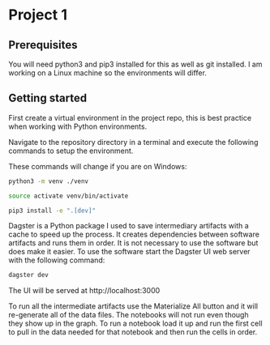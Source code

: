 # Project 1

## Prerequisites

You will need python3 and pip3 installed for this as well as git installed. I am working on a Linux machine so the environments will differ.

## Getting started

First create a virtual environment in the project repo, this is best practice when working with Python environments.

Navigate to the repository directory in a terminal and execute the following commands to setup the environment.

These commands will change if you are on Windows:

```bash
python3 -m venv ./venv
```

```bash
source activate venv/bin/activate
```

```bash
pip3 install -e ".[dev]"
```

Dagster is a Python package I used to save intermediary artifacts with a cache to speed up the process. It creates dependencies between software artifacts and runs them in order. It is not necessary to use the software but does make it easier. To use the software start the Dagster UI web server with the following command:

```bash
dagster dev
```

The UI will be served at http://localhost:3000

To run all the intermediate artifacts use the Materialize All button and it will re-generate all of the data files. The notebooks will not run even though they show up in the graph. To run a notebook load it up and run the first cell to pull in the data needed for that notebook and then run the cells in order.
